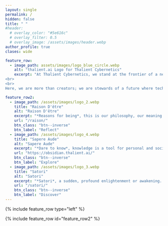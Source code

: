```yaml
---
layout: single
permalink: /
hidden: false
title: " "
#header:
  # overlay_color: "#5e616c"
  # overlay_filter: 0.5
  # overlay_image: /assets/images/header.webp
author_profile: true
clases: wide

feature_row:
  - image_path: assets/images/logo_blue_circle.webp
    alt: "thalient.ai Logo for Thalient Cybernetics"
    excerpt: "At Thalient Cybernetics, we stand at the frontier of a new era, shaping the future of technology not as mere tools, but as active, insightful participants in a world that yearns for understanding. Our vision is to meld the advances in modern technology with the depth of human values, crafting innovations that resonate deeply with the human experience.
<br>
<br>
Here, we are more than creators; we are stewards of a future where technology serves not only with efficiency but with ethics, where safety and trust are not mere words but the pillars of our every endeavor. At Thalient, our undertaking is not just to innovate, but to illuminate, guiding humanity towards a dawn where technology and ethical responsibility converge for a brighter, more humane tomorrow."

feature_row2:
  - image_path: /assets/images/logo_2.webp
    title: "Raison D'être"
    alt: "Raison D'être"
    excerpt: "*Reasons for being*, this is our philosophy, our meaning and purpose. *Memento mori* is to remember that time is a limited resource."
    url: "/raison/"
    btn_class: "btn--inverse"
    btn_label: "Reflect"
  - image_path: /assets/images/logo_4.webp
    title: "Sapere Aude"
    alt: "Sapere Aude"
    excerpt: "*Dare to know*, knowledge is a tool for personal and societal empowerment. Sapere Aude is our knowledge base, a digital garden."
    url: "https://obsidian.thalient.ai/"
    btn_class: "btn--inverse"
    btn_label: "Explore"
  - image_path: /assets/images/logo_3.webp
    title: "Satori"
    alt: "Satori"
    excerpt: "*Satori*, a sudden, profound enlightenment or awakening. Satori is our collection of moments of insight and lasting realizations."
    url: "/satori/"
    btn_class: "btn--inverse"
    btn_label: "Discover"
---
```


{% include feature_row type="left" %}

{% include feature_row id="feature_row2" %}
